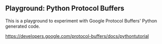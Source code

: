 Playground: Python Protocol Buffers
-----------------------------------
This is a playground to experiment
with Google Protocol Buffers'
Python generated code.

https://developers.google.com/protocol-buffers/docs/pythontutorial